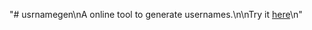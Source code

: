 "# usrnamegen\nA online tool to generate usernames.\n\nTry it [here](https://nougator.github.io/usrnamegen)\n"